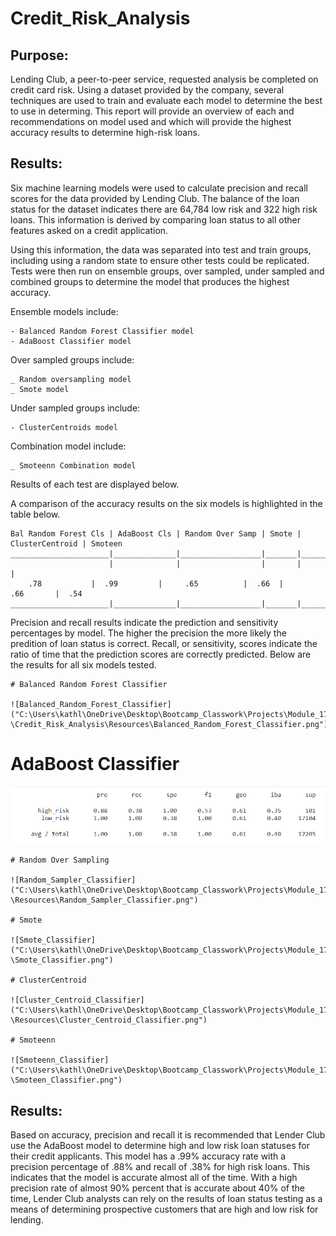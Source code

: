 # Credit_Risk_Analysis

## Purpose:

Lending Club, a peer-to-peer service, requested analysis be completed on credit card risk. Using a dataset provided by the company, several techniques are used to train and evaluate each model to determine the best to use in determing. This report will provide an overview of each and recommendations on model used and which will provide the highest accuracy results to determine high-risk loans. 

## Results: 

Six machine learning models were used to calculate precision and recall scores for the data provided by Lending Club. The balance of the loan status for the dataset indicates there are 64,784 low risk and 322 high risk loans. This information is derived by comparing loan status to all other features asked on a credit application. 

Using this information, the data was separated into test and train groups, including using a random state to ensure other tests could be  replicated. Tests were then run on ensemble groups, over sampled, under sampled and combined groups to determine the model that produces the highest accuracy. 

Ensemble models include:  

	- Balanced Random Forest Classifier model 
	- AdaBoost Classifier model 

Over sampled groups include:

	_ Random oversampling model
	_ Smote model

Under sampled groups include: 

	- ClusterCentroids model

Combination model include:  

	_ Smoteenn Combination model 

Results of each test are displayed below. 


A comparison of the accuracy results on the six models is highlighted in the table below. 


	Bal Random Forest Cls | AdaBoost Cls | Random Over Samp | Smote | ClusterCentroid | Smoteen
	______________________|______________|__________________|_______|_________________|________
	                      |              |                  |       |                 |
		.78           |	 .99         |     .65	        |  .66  |       .66       |  .54
	______________________|______________|__________________|_______|_________________|________


Precision and recall results indicate the prediction and sensitivity percentages by model. The higher the precision the more likely the predition of loan status is correct. Recall, or sensitivity, scores indicate the ratio of time that the prediction scores are correctly predicted. Below are the results for all six models tested. 


	# Balanced Random Forest Classifier 

	![Balanced_Random_Forest_Classifier]("C:\Users\kathl\OneDrive\Desktop\Bootcamp_Classwork\Projects\Module_17_Machine_Learning	\Credit_Risk_Analysis\Resources\Balanced_Random_Forest_Classifier.png") 

# AdaBoost Classifier

![AdaBoost_Classifier](https://github.com/KathleenYager/Credit_Risk_Analysis/blob/main/Resources/AdaBoost_Classifier.png) 

	# Random Over Sampling 

	![Random_Sampler_Classifier]("C:\Users\kathl\OneDrive\Desktop\Bootcamp_Classwork\Projects\Module_17_Machine_Learning\Credit_Risk_Analysis	\Resources\Random_Sampler_Classifier.png") 

	# Smote 

	![Smote_Classifier]("C:\Users\kathl\OneDrive\Desktop\Bootcamp_Classwork\Projects\Module_17_Machine_Learning\Credit_Risk_Analysis\Resources	\Smote_Classifier.png") 

	# ClusterCentroid
	
	![Cluster_Centroid_Classifier]("C:\Users\kathl\OneDrive\Desktop\Bootcamp_Classwork\Projects\Module_17_Machine_Learning\Credit_Risk_Analysis	\Resources\Cluster_Centroid_Classifier.png") 

	# Smoteenn

	![Smoteenn_Classifier]("C:\Users\kathl\OneDrive\Desktop\Bootcamp_Classwork\Projects\Module_17_Machine_Learning\Credit_Risk_Analysis\Resources	\Smoteen_Classifier.png") 


## Results: 

Based on accuracy, precision and recall it is recommended that Lender Club use the AdaBoost model to determine high and low risk loan statuses for their credit applicants. This model has a .99% accuracy rate with a precision percentage of .88% and recall of .38% for high risk loans. This indicates that the model is accurate almost all of the time. With a high precision rate of almost 90% percent that is accurate about 40% of the time, Lender Club analysts can rely on the results of loan status testing as a means of determining prospective customers that are high and low risk for lending. 

	




	
	


